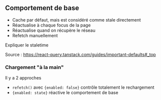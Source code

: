 ## Comportement de base

- Cache par défaut, mais est considéré comme stale directement 
- Réactualise à chaque focus de la page
- Réactualise quand on récupère le réseau
- Refetch manuellement

Expliquer le staletime

Source : https://react-query.tanstack.com/guides/important-defaults#_top


### Chargement "à la main"

Il y a 2 approches

- `refetch()` avec `{enabled: false}` contrôle totalement le rechargement
- `{enabled: state}` réactive le comportement de base
